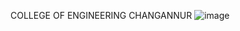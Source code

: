 COLLEGE OF ENGINEERING CHANGANNUR
![image](https://user-images.githubusercontent.com/36408283/56943665-2d14e800-6b3e-11e9-8a88-99ab129beb00.png)
